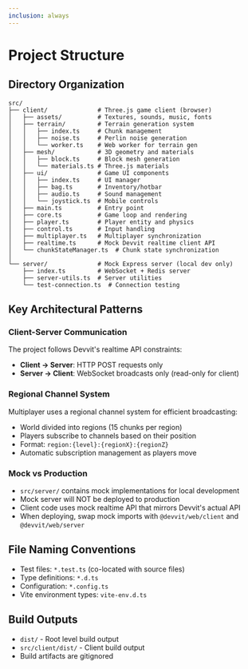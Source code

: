 ```yaml
---
inclusion: always
---
```


# Project Structure

## Directory Organization

```
src/
├── client/              # Three.js game client (browser)
│   ├── assets/          # Textures, sounds, music, fonts
│   ├── terrain/         # Terrain generation system
│   │   ├── index.ts     # Chunk management
│   │   ├── noise.ts     # Perlin noise generation
│   │   └── worker.ts    # Web worker for terrain gen
│   ├── mesh/            # 3D geometry and materials
│   │   ├── block.ts     # Block mesh generation
│   │   └── materials.ts # Three.js materials
│   ├── ui/              # Game UI components
│   │   ├── index.ts     # UI manager
│   │   ├── bag.ts       # Inventory/hotbar
│   │   ├── audio.ts     # Sound management
│   │   └── joystick.ts  # Mobile controls
│   ├── main.ts          # Entry point
│   ├── core.ts          # Game loop and rendering
│   ├── player.ts        # Player entity and physics
│   ├── control.ts       # Input handling
│   ├── multiplayer.ts   # Multiplayer synchronization
│   ├── realtime.ts      # Mock Devvit realtime client API
│   └── chunkStateManager.ts  # Chunk state synchronization
│
└── server/              # Mock Express server (local dev only)
    ├── index.ts         # WebSocket + Redis server
    ├── server-utils.ts  # Server utilities
    └── test-connection.ts  # Connection testing
```

## Key Architectural Patterns

### Client-Server Communication

The project follows Devvit's realtime API constraints:

- **Client → Server**: HTTP POST requests only
- **Server → Client**: WebSocket broadcasts only (read-only for client)

### Regional Channel System

Multiplayer uses a regional channel system for efficient broadcasting:

- World divided into regions (15 chunks per region)
- Players subscribe to channels based on their position
- Format: `region:{level}:{regionX}:{regionZ}`
- Automatic subscription management as players move

### Mock vs Production

- `src/server/` contains mock implementations for local development
- Mock server will NOT be deployed to production
- Client code uses mock realtime API that mirrors Devvit's actual API
- When deploying, swap mock imports with `@devvit/web/client` and `@devvit/web/server`

## File Naming Conventions

- Test files: `*.test.ts` (co-located with source files)
- Type definitions: `*.d.ts`
- Configuration: `*.config.ts`
- Vite environment types: `vite-env.d.ts`

## Build Outputs

- `dist/` - Root level build output
- `src/client/dist/` - Client build output
- Build artifacts are gitignored
